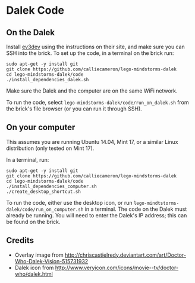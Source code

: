 Dalek Code
==========

On the Dalek
------------

Install [ev3dev](http://www.ev3dev.org/) using the instructions on their site, and make sure you can SSH into the brick. To set up the code, in a terminal on the brick run:

    sudo apt-get -y install git
    git clone https://github.com/calliecameron/lego-mindstorms-dalek
    cd lego-mindstorms-dalek/code
    ./install_dependencies_dalek.sh

Make sure the Dalek and the computer are on the same WiFi network.

To run the code, select `lego-mindstorms-dalek/code/run_on_dalek.sh` from the brick's file browser (or you can run it through SSH).


On your computer
----------------

This assumes you are running Ubuntu 14.04, Mint 17, or a similar Linux distribution (only tested on Mint 17).

In a terminal, run:

    sudo apt-get -y install git
    git clone https://github.com/calliecameron/lego-mindstorms-dalek
    cd lego-mindstorms-dalek/code
    ./install_dependencies_computer.sh
    ./create_desktop_shortcut.sh

To run the code, either use the desktop icon, or run `lego-mindtstorms-dalek/code/run_on_computer.sh` in a terminal. The code on the Dalek must already be running. You will need to enter the Dalek's IP address; this can be found on the brick.


Credits
-------

- Overlay image from http://chriscastielredy.deviantart.com/art/Doctor-Who-Dalek-Vision-515731932
- Dalek icon from http://www.veryicon.com/icons/movie--tv/doctor-who/dalek.html
